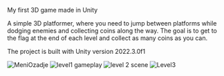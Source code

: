 My first 3D game made in Unity

A simple 3D platformer, where you need to jump between platforms while dodging enemies and collecting coins along the way.
The goal is to get to the flag at the end of each level and collect as many coins as you can.

The project is built with Unity version 2022.3.0f1

![MeniOzadje](https://github.com/user-attachments/assets/8811c160-fb84-4cdb-aa46-477796b6ae6c) ![level1 gameplay](https://github.com/user-attachments/assets/f29a1ddc-c73e-4cea-816d-f727fe62a7ee)
![level 2 scene](https://github.com/user-attachments/assets/b51b6989-d7f9-4754-ac4b-10bcf62ff07e) ![Level3](https://github.com/user-attachments/assets/ffb34054-c430-4cc9-ad5b-983aea447724)



